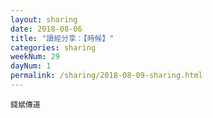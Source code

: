 ```yaml
---
layout: sharing
date: 2018-08-06
title: "讀經分享：【時候】"
categories: sharing
weekNum: 29
dayNum: 1
permalink: /sharing/2018-08-09-sharing.html
---
```



`錢斌傳道`
